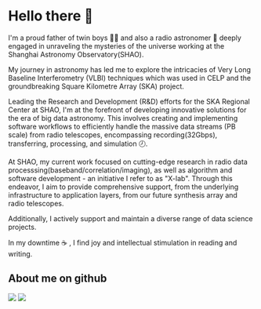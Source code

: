 # Hello there 👋

I'm a proud father of twin boys :boy::boy: and also a radio astronomer :telescope: deeply engaged in unraveling the mysteries of the universe working at the Shanghai Astronomy Observatory(SHAO). 

My journey in astronomy has led me to explore the intricacies of Very Long Baseline Interferometry (VLBI) techniques which was used in CELP and the groundbreaking Square Kilometre Array (SKA) project. 

Leading the Research and Development (R&D) efforts for the SKA Regional Center at SHAO, I'm at the forefront of developing innovative solutions for the era of big data astronomy. 
This involves creating and implementing software workflows to efficiently handle the massive data streams (PB scale) from radio telescopes, encompassing recording(32Gbps), transferring, processing, and simulation :clock8:. 

At SHAO, my current work focused on cutting-edge research in radio data processsing(baseband/correlation/imaging), as well as algorithm and software development - an initiative I refer to as "X-lab". Through this endeavor, I aim to provide comprehensive support, from the underlying infrastructure to application layers, from our future synthesis array and radio telescopes.

Additionally, I actively support and maintain a diverse range of data science projects.

In my downtime :coffee: , I find joy and intellectual stimulation in reading and writing.




## About me on github



![](https://github-readme-stats.vercel.app/api?username=shaoguangleo&count_private=true&show_icons=true&show_owner=true&theme=radical)
![](https://github-readme-stats.vercel.app/api/top-langs?username=shaoguangleo&show_icons=true&locale=en&layout=compact&exclude_repo=shaoguangleo.github.io&langs_count=10&theme=radical)


